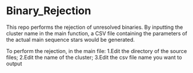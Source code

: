 # Binary_Rejection
This repo performs the rejection of unresolved binaries.
By inputting the cluster name in the main function, a CSV file containing the parameters of the actual main sequence stars would be generated.

To perform the rejection, in the main file:
1.Edit the directory of the source files;
2.Edit the name of the cluster;
3.Edit the csv file name you want to output
